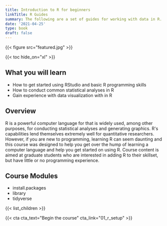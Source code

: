 ```yaml
---
title: Introduction to R for beginners
linkTitle: R Guides
summary: The following are a set of guides for working with data in R.
date: '2021-04-25'
type: book
draft: false
---
```


{{< figure src="featured.jpg" >}}

{{< toc hide_on="xl" >}}

## What you will learn

- How to get started using RStudio and basic R programming skills
- How to conduct common statistical analyses in R
- Gain experience with data visualization with in R

## Overview

R is a powerful computer language for that is widely used, among other purposes, for conducting statistical analyses and generating graphics. R's capabilities lend themselves extremely well for quantitative researchers. However, if you are new to programming, learning R can seem daunting and this course was designed to help you get over the hump of learning a computer language and help you get started on using R. Course content is aimed at graduate students who are interested in adding R to their skillset, but have little or no programming experience.

## Course Modules
- install.packages
- library
- tidyverse



{{< list_children >}}

<!-- ## Meet your instructor
{{< mention "admin" >}}

## FAQs
{{< spoiler text="Are there prerequisites?" >}}
There are no prequisites, but a background in upper division or graduate level statistics will come in handy.
{{< /spoiler >}}

{{< spoiler text="How often do the courses run?" >}}
Continuously, at your own pace.
{{< /spoiler >}} -->

{{< cta cta_text="Begin the course" cta_link="01_r_setup" >}}
